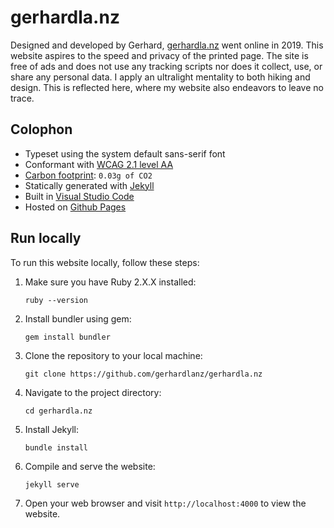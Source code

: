 
# gerhardla.nz

Designed and developed by Gerhard, [gerhardla.nz](https://gerhardla.nz) went online in 2019. This website aspires to the speed and privacy of the printed page. The site is free of ads and does not use any tracking scripts nor does it collect, use, or share any personal data. I apply an ultralight mentality to both hiking and design. This is reflected here, where my website also endeavors to leave no trace.

## Colophon

* Typeset using the system default sans-serif font
* Conformant with [WCAG 2.1 level AA](https://wave.webaim.org/report#/gerhardla.nz)
* [Carbon footprint](https://www.websitecarbon.com/website/gerhardla-nz/): `0.03g of CO2`
* Statically generated with [Jekyll](https://jekyllrb.com)
* Built in [Visual Studio Code](https://code.visualstudio.com/)
* Hosted on [Github Pages](https://pages.github.com)

## Run locally

To run this website locally, follow these steps:

1. Make sure you have Ruby 2.X.X installed:
    ```
    ruby --version
    ```

2. Install bundler using gem:
    ```
    gem install bundler
    ```

3. Clone the repository to your local machine:
    ```
    git clone https://github.com/gerhardlanz/gerhardla.nz
    ```

4. Navigate to the project directory:
    ```
    cd gerhardla.nz
    ```

5. Install Jekyll:
    ```
    bundle install  
    ```

5. Compile and serve the website:
    ```
    jekyll serve
    ```

6. Open your web browser and visit `http://localhost:4000` to view the website.
